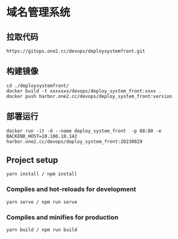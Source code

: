 # 域名管理系统

## 拉取代码
```angular2html
https://gitops.one2.cc/devops/deploysystemfront.git
```


## 构建镜像
```angular2html
cd ./deploysystemfront/
docker build -t xxxxxxx/devops/deploy_system_front:xxxx .
docker push harbor.one2.cc/devops/deploy_system_front:version
```

## 部署运行
```angular2html
docker run -it -d --name deploy_system_front  -p 88:88 -e BACKEND_HOST=10.100.10.142 harbor.one2.cc/devops/deploy_system_front:20230829
```

## Project setup
```
yarn install / npm install
```

### Compiles and hot-reloads for development
```
yarn serve / npm run serve
```

### Compiles and minifies for production
```
yarn build / npm run build
```

